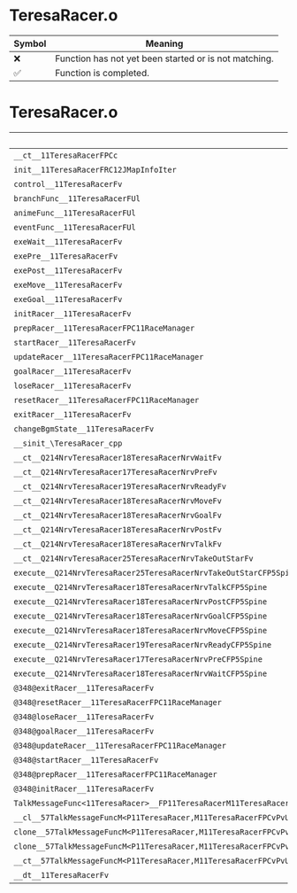 # TeresaRacer.o
| Symbol | Meaning 
| ------------- | ------------- 
| :x: | Function has not yet been started or is not matching. 
| :white_check_mark: | Function is completed. 


# TeresaRacer.o
| Symbol | Decompiled? |
| ------------- | ------------- |
| `__ct__11TeresaRacerFPCc` | :x: |
| `init__11TeresaRacerFRC12JMapInfoIter` | :x: |
| `control__11TeresaRacerFv` | :x: |
| `branchFunc__11TeresaRacerFUl` | :x: |
| `animeFunc__11TeresaRacerFUl` | :x: |
| `eventFunc__11TeresaRacerFUl` | :x: |
| `exeWait__11TeresaRacerFv` | :x: |
| `exePre__11TeresaRacerFv` | :x: |
| `exePost__11TeresaRacerFv` | :x: |
| `exeMove__11TeresaRacerFv` | :x: |
| `exeGoal__11TeresaRacerFv` | :x: |
| `initRacer__11TeresaRacerFv` | :x: |
| `prepRacer__11TeresaRacerFPC11RaceManager` | :x: |
| `startRacer__11TeresaRacerFv` | :x: |
| `updateRacer__11TeresaRacerFPC11RaceManager` | :x: |
| `goalRacer__11TeresaRacerFv` | :x: |
| `loseRacer__11TeresaRacerFv` | :x: |
| `resetRacer__11TeresaRacerFPC11RaceManager` | :x: |
| `exitRacer__11TeresaRacerFv` | :x: |
| `changeBgmState__11TeresaRacerFv` | :x: |
| `__sinit_\TeresaRacer_cpp` | :x: |
| `__ct__Q214NrvTeresaRacer18TeresaRacerNrvWaitFv` | :x: |
| `__ct__Q214NrvTeresaRacer17TeresaRacerNrvPreFv` | :x: |
| `__ct__Q214NrvTeresaRacer19TeresaRacerNrvReadyFv` | :x: |
| `__ct__Q214NrvTeresaRacer18TeresaRacerNrvMoveFv` | :x: |
| `__ct__Q214NrvTeresaRacer18TeresaRacerNrvGoalFv` | :x: |
| `__ct__Q214NrvTeresaRacer18TeresaRacerNrvPostFv` | :x: |
| `__ct__Q214NrvTeresaRacer18TeresaRacerNrvTalkFv` | :x: |
| `__ct__Q214NrvTeresaRacer25TeresaRacerNrvTakeOutStarFv` | :x: |
| `execute__Q214NrvTeresaRacer25TeresaRacerNrvTakeOutStarCFP5Spine` | :x: |
| `execute__Q214NrvTeresaRacer18TeresaRacerNrvTalkCFP5Spine` | :x: |
| `execute__Q214NrvTeresaRacer18TeresaRacerNrvPostCFP5Spine` | :x: |
| `execute__Q214NrvTeresaRacer18TeresaRacerNrvGoalCFP5Spine` | :x: |
| `execute__Q214NrvTeresaRacer18TeresaRacerNrvMoveCFP5Spine` | :x: |
| `execute__Q214NrvTeresaRacer19TeresaRacerNrvReadyCFP5Spine` | :x: |
| `execute__Q214NrvTeresaRacer17TeresaRacerNrvPreCFP5Spine` | :x: |
| `execute__Q214NrvTeresaRacer18TeresaRacerNrvWaitCFP5Spine` | :x: |
| `@348@exitRacer__11TeresaRacerFv` | :x: |
| `@348@resetRacer__11TeresaRacerFPC11RaceManager` | :x: |
| `@348@loseRacer__11TeresaRacerFv` | :x: |
| `@348@goalRacer__11TeresaRacerFv` | :x: |
| `@348@updateRacer__11TeresaRacerFPC11RaceManager` | :x: |
| `@348@startRacer__11TeresaRacerFv` | :x: |
| `@348@prepRacer__11TeresaRacerFPC11RaceManager` | :x: |
| `@348@initRacer__11TeresaRacerFv` | :x: |
| `TalkMessageFunc<11TeresaRacer>__FP11TeresaRacerM11TeresaRacerFPCvPvUl_b_57TalkMessageFuncM<P11TeresaRacer,M11TeresaRacerFPCvPvUl_b>` | :x: |
| `__cl__57TalkMessageFuncM<P11TeresaRacer,M11TeresaRacerFPCvPvUl_b>CFUl` | :x: |
| `clone__57TalkMessageFuncM<P11TeresaRacer,M11TeresaRacerFPCvPvUl_b>CFv` | :x: |
| `clone__57TalkMessageFuncM<P11TeresaRacer,M11TeresaRacerFPCvPvUl_b>CFP7JKRHeap` | :x: |
| `__ct__57TalkMessageFuncM<P11TeresaRacer,M11TeresaRacerFPCvPvUl_b>FRC57TalkMessageFuncM<P11TeresaRacer,M11TeresaRacerFPCvPvUl_b>` | :x: |
| `__dt__11TeresaRacerFv` | :x: |
